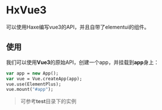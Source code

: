 # HxVue3
可以使用Haxe编写vue3的API，并且自带了elementui的组件。

## 使用
我们可以使用**Vue3**的原始API，创建一个app，并挂载到**app**身上：
```haxe
var app = new App();
var vue = Vue.createApp(app);
vue.use(ElementPlus);
vue.mount("#app");
```
> 可参考**test**目录下的实例